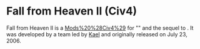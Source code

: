 # Fall from Heaven II (Civ4)

Fall from Heaven II is a [Mods%20%28Civ4%29](mod) for "" and the sequel to . It was developed by a team led by [Kael](Kael) and originally released on July 23, 2006.